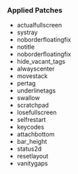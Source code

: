 ### Applied Patches
- actualfullscreen
- systray
- noborderfloatingfix
- notitle
- noborderfloatingfix
- hide_vacant_tags
- alwayscenter
- movestack
- pertag
- underlinetags
- swallow
- scratchpad
- losefullscreen
- selfrestart
- keycodes
- attachbottom
- bar_height
- status2d
- resetlayout
- vanitygaps
